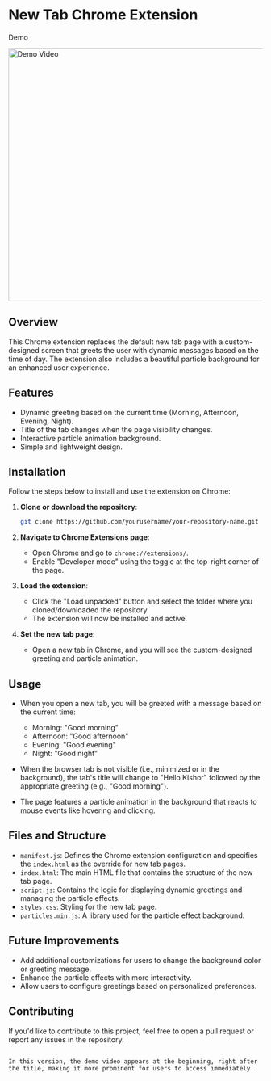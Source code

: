 # New Tab Chrome Extension

Demo

<img src="Demo.mp4" alt="Demo Video" width="800" height="500"/>

## Overview

This Chrome extension replaces the default new tab page with a custom-designed screen that greets the user with dynamic messages based on the time of day. The extension also includes a beautiful particle background for an enhanced user experience.

## Features

- Dynamic greeting based on the current time (Morning, Afternoon, Evening, Night).
- Title of the tab changes when the page visibility changes.
- Interactive particle animation background.
- Simple and lightweight design.

## Installation

Follow the steps below to install and use the extension on Chrome:

1. **Clone or download the repository**:
   ```bash
   git clone https://github.com/yourusername/your-repository-name.git
   ```

2. **Navigate to Chrome Extensions page**:
   - Open Chrome and go to `chrome://extensions/`.
   - Enable "Developer mode" using the toggle at the top-right corner of the page.

3. **Load the extension**:
   - Click the "Load unpacked" button and select the folder where you cloned/downloaded the repository.
   - The extension will now be installed and active.

4. **Set the new tab page**:
   - Open a new tab in Chrome, and you will see the custom-designed greeting and particle animation.

## Usage

- When you open a new tab, you will be greeted with a message based on the current time:
  - Morning: "Good morning"
  - Afternoon: "Good afternoon"
  - Evening: "Good evening"
  - Night: "Good night"
  
- When the browser tab is not visible (i.e., minimized or in the background), the tab's title will change to "Hello Kishor" followed by the appropriate greeting (e.g., "Good morning").

- The page features a particle animation in the background that reacts to mouse events like hovering and clicking.

## Files and Structure

- `manifest.js`: Defines the Chrome extension configuration and specifies the `index.html` as the override for new tab pages.
- `index.html`: The main HTML file that contains the structure of the new tab page.
- `script.js`: Contains the logic for displaying dynamic greetings and managing the particle effects.
- `styles.css`: Styling for the new tab page.
- `particles.min.js`: A library used for the particle effect background.

## Future Improvements

- Add additional customizations for users to change the background color or greeting message.
- Enhance the particle effects with more interactivity.
- Allow users to configure greetings based on personalized preferences.

## Contributing

If you'd like to contribute to this project, feel free to open a pull request or report any issues in the repository.
```

In this version, the demo video appears at the beginning, right after the title, making it more prominent for users to access immediately.
